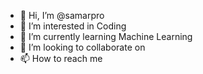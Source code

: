 - 👋 Hi, I’m @samarpro
- 👀 I’m interested in Coding
- 🌱 I’m currently learning Machine Learning
- 💞️ I’m looking to collaborate on 
- 📫 How to reach me 

<!---
samarpro/samarpro is a ✨ special ✨ repository because its `README.md` (this file) appears on your GitHub profile.
You can click the Preview link to take a look at your changes.
--->
